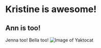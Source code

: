 # Kristine is awesome!


## Ann is too!
Jenna too!
Bella too!
![Image of Yaktocat](https://octodex.github.com/images/yaktocat.png)

